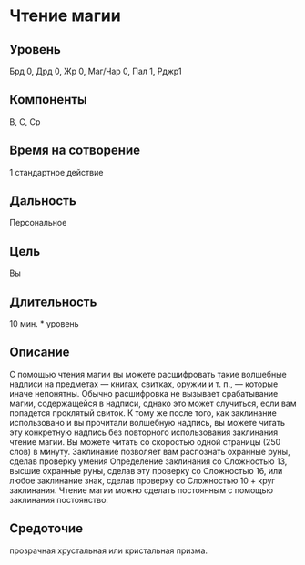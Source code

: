 # Чтение магии

## Уровень
Брд 0, Дрд 0, Жр 0, Маг/Чар 0, Пал 1, Рджр1
## Компоненты
В, С, Ср
## Время на сотворение
1 стандартное действие
## Дальность
Персональное
## Цель
Вы
## Длительность
10 мин. * уровень
## Описание
С помощью чтения магии вы можете расшифровать такие волшебные надписи на предметах — книгах, свитках, оружии и т. п., — которые иначе непонятны. Обычно расшифровка не вызывает срабатывание магии, содержащейся в надписи, однако это может случиться, если вам попадется проклятый свиток. К тому же после того, как заклинание использовано и вы прочитали волшебную надпись, вы можете читать эту конкретную надпись без повторного использования заклинания чтение магии. Вы можете читать со скоростью одной страницы (250 слов) в минуту. Заклинание позволяет вам распознать охранные руны, сделав проверку умения Определение заклинания со Сложностью 13, высшие охранные руны, сделав эту проверку со Сложностью 16, или любое заклинание знак, сделав проверку со Сложностью 10 + круг заклинания.
Чтение магии можно сделать постоянным с помощью заклинания постоянство.
## Средоточие
прозрачная хрустальная или кристальная призма.

